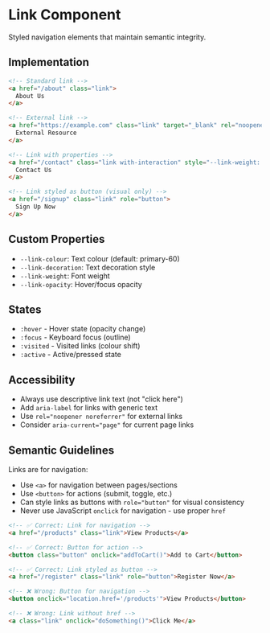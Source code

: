 # Link Component

Styled navigation elements that maintain semantic integrity.

## Implementation

```html
<!-- Standard link -->
<a href="/about" class="link">
  About Us
</a>

<!-- External link -->
<a href="https://example.com" class="link" target="_blank" rel="noopener noreferrer">
  External Resource
</a>

<!-- Link with properties -->
<a href="/contact" class="link with-interaction" style="--link-weight: bold;">
  Contact Us
</a>

<!-- Link styled as button (visual only) -->
<a href="/signup" class="link" role="button">
  Sign Up Now
</a>
```

## Custom Properties

- `--link-colour`: Text colour (default: primary-60)
- `--link-decoration`: Text decoration style
- `--link-weight`: Font weight
- `--link-opacity`: Hover/focus opacity

## States

- `:hover` - Hover state (opacity change)
- `:focus` - Keyboard focus (outline)
- `:visited` - Visited links (colour shift)
- `:active` - Active/pressed state

## Accessibility

- Always use descriptive link text (not "click here")
- Add `aria-label` for links with generic text
- Use `rel="noopener noreferrer"` for external links
- Consider `aria-current="page"` for current page links

## Semantic Guidelines

Links are for navigation:
- Use `<a>` for navigation between pages/sections
- Use `<button>` for actions (submit, toggle, etc.)
- Can style links as buttons with `role="button"` for visual consistency
- Never use JavaScript `onclick` for navigation - use proper `href`

```html
<!-- ✅ Correct: Link for navigation -->
<a href="/products" class="link">View Products</a>

<!-- ✅ Correct: Button for action -->
<button class="button" onclick="addToCart()">Add to Cart</button>

<!-- ✅ Correct: Link styled as button -->
<a href="/register" class="link" role="button">Register Now</a>

<!-- ❌ Wrong: Button for navigation -->
<button onclick="location.href='/products'">View Products</button>

<!-- ❌ Wrong: Link without href -->
<a class="link" onclick="doSomething()">Click Me</a>
```